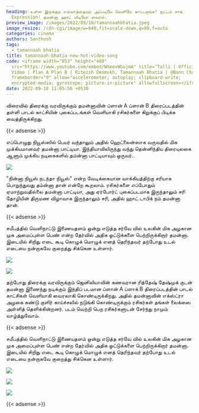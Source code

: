 ```yaml
---
heading: உள்ள இருக்குற எல்லாத்தையும் அப்படியே வெளியே காட்டறாங்க! ஐட்டம் சாங்
  Expression! தமன்னா ஹாட் வீடியோ வைரல்.
preview_image: /images/2022/09/18/tamannaahbhatia.jpeg
image_resize: /cdn-cgi/image/w=640,fit=scale-down,q=80,f=auto
categories: cinema
authors: Santhosh
tags:
  - tamannaah bhatia
title: tamannaah-bhatia-new-hot-video-song
code: <iframe width="853" height="480"
  src="https://www.youtube.com/embed/WXeevWGujmA" title="Talli | Official Music
  Video | Plan A Plan B | Riteish Desmukh, Tamannaah Bhatia | @Bann Chakraborty"
  frameborder="0" allow="accelerometer; autoplay; clipboard-write;
  encrypted-media; gyroscope; picture-in-picture" allowfullscreen></iframe>
date: 2022-09-18 11:05:56 +0530
---
```

விரைவில் திரைக்கு வரவிருக்கும் தமன்னாவின் ப்ளான் A ப்ளான் B திரைப்படத்தின் தள்ளி பாடல் காட்சியின் புகைப்படங்கள் வெளியாகி ரசிகர்களை கிறுக்குப் பிடிக்க வைத்திருக்கிறது.

{{< adsense >}}

எப்பொழுது நியூஸ்ஸில் பெயர் வந்தாலும் அதில் ஹெட்லைன்ஸாக வருவதில் மிக முக்கியமானவர் தமன்னா பாட்டியா.‌ இந்தியாவிலிருந்து வந்து தென்னிந்திய திரையுலகை ஆளும்  முக்கிய நடிகைகளில் தம்ன்னா பாட்டியாவும் ஒருவர்..

![](/images/2022/09/18/tamannaah-bhatia-new-hot-video-song.jpeg)

 "நின்னா நியூஸ் நடந்தா நியூஸ்" என்ற வேடிக்கையான வாக்கியத்திற்கு சரியாக பொறுந்துவது தம்ன்னா தான் என்றே கூறலாம். ரசிகர்களை எப்போதும் ஏமாற்றுவதில்லை தமன்னா பாட்டியா, அது ஏர்போர்ட் புகைப்படமாக இருந்தாலும் சரி தோழியின் திருமண விழாவாக இருந்தாலும் சரி, அதில் ஹாட் டாபிக் நம் தமன்னா தான்.

{{< adsense >}}

சமீபத்தில் வெளிநாட்டு இணையதளம் ஒன்று எடுத்த சர்வே வில் உலகின் மிக அழகான முக அமைப்புள்ள பெண் என்ற தேர்வில் அதிக ஓட்டுக்களை பெற்றிருக்கிறார் தமன்னா. இடையில் சிறிது எடை கூடி கொழுக் மொழுக் எனத் தெரிந்தவர் தற்போது உடல் எடையை நன்றாகவே குறைத்து சிக்கென உள்ளார்.

![](/images/2022/09/18/tamannaah-bhatia-new-hot-video-song2.jpeg)



![](/images/2022/09/18/tamannaah-bhatia-new-hot-video-song4.jpeg)

தற்போது திரைக்கு வரவிருக்கும் ஜெனிலியாவின் கணவரான ரித்தேஷ் தேஷ்முக் குடன் தமன்னா இணைந்து நடிக்கும் இந்திப் படமான ப்ளான் A ப்ளாக் B திரைப்படத்தின் பாடல் காட்சிகள் வெளியாகி வைரலாகி கொண்டிருக்கிறது. அதில் தமன்னாவின் எக்ஸ்ட்ரா அழகை கண்டு குளிர் காய்ச்சலில் நடுங்கி கொண்டிருக்கும் ரசிகர்கள் தங்கள் லைக்ஸை அள்ளித் தெளிக்கின்றனர். படம் வெற்றி பெற ரசிகர்களுடன் சேர்ந்து நாமும் வாழ்த்துவோம்.

{{< adsense >}}

சமீபத்தில் வெளிநாட்டு இணையதளம் ஒன்று எடுத்த சர்வே வில் உலகின் மிக அழகான முக அமைப்புள்ள பெண் என்ற தேர்வில் அதிக ஓட்டுக்களை பெற்றிருக்கிறார் தமன்னா. இடையில் சிறிது எடை கூடி கொழுக் மொழுக் எனத் தெரிந்தவர் தற்போது உடல் எடையை நன்றாகவே குறைத்து சிக்கென உள்ளார்.

![](/images/2022/09/18/tamannaah-bhatia-new-hot-video-song6.jpeg)

![](/images/2022/09/18/tamannaah-bhatia-new-hot-video-song8.jpeg)

![](/images/2022/09/18/tamannaah-bhatia-new-hot-video-song10.jpeg)

{{< adsense >}}
